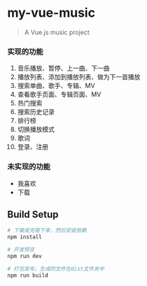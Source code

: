<!--<p align="center"><a href="http://sioxas.github.io/" target="_blank"><img width="300"src="https://github.com/Sioxas/GitImage/raw/master/Apple_Music_Blur.png"></a></p>
<p align="center">Vue 音乐搜索、播放 Demo，资源来自QQ音乐</p>
<p align="center">
  <a href="http://sioxas.github.io/"><img src="https://img.shields.io/travis/rust-lang/rust.svg" alt="Vue"></a>
  <a href="https://github.com/vuejs/vue-cli"><img src="https://img.shields.io/badge/vue--cli-v2.4.0-blue.svg" alt="vue-cli"></a>
  <a href="https://github.com/vuejs/vue"><img src="https://img.shields.io/badge/vue-v2.0.1-blue.svg" alt="Vue"></a>
  <a href="https://github.com/pagekit/vue-resource"><img src="https://img.shields.io/badge/vue--resource-v1.0.3-blue.svg" alt="vue-resource"></a>
  <a href="https://github.com/vuejs/vue-router"><img src="https://img.shields.io/badge/vue--router-v2.1.1-blue.svg" alt="vue-router"></a>
  <a href="https://github.com/vuejs/vuex"><img src="https://img.shields.io/badge/vuex-v2.0.0-blue.svg" alt="vuex"></a>
  <a href="https://github.com/surmon-china/vue-awesome-swiper"><img src="https://img.shields.io/badge/vue--awesome--swiper-v2.2.6-blue.svg" alt="vue-awesome-swiper"></a>
  <a href="https://github.com/Reactive-Extensions/RxJS"><img src="https://img.shields.io/badge/rxjs-v5.0.2-blue.svg" alt="rxjs"></a>
  <a href="https://github.com/hilongjw/vue-lazyload"><img src="https://img.shields.io/badge/vue--lazyload-v1.0.0--rc7-yellow.svg" alt="vue-lazyload"></a>
</p>
<p align="center">查看Demo:<a href="http://sioxas.github.io/">http://sioxas.github.io/</a>,在手机上效果更好，扫一扫体验</p>
<p align="center"><a href="http://sioxas.github.io/"><img src="http://ww2.sinaimg.cn/large/6ee3e8b3gw1f9xjboxz2tj205i05fjrm.jpg" alt="vue-music"></a></p>-->

# my-vue-music

> A Vue.js music project

### 实现的功能
1. 音乐播放、暂停、上一曲、下一曲
2. 播放列表、添加到播放列表、做为下一首播放
3. 搜索单曲、歌手、专辑、MV
4. 查看歌手页面、专辑页面、MV
5. 热门搜索
6. 搜索历史记录
7. 排行榜
8. 切换播放模式
9. 歌词
10. 登录、注册

### 未实现的功能
*   我喜欢
*   下载

## Build Setup

``` bash
# 下载或克隆下来，然后安装依赖
npm install

# 开发预览
npm run dev

# 打包发布，生成的文件在dist文件夹中
npm run build
```

<!--# 截图-->


<!--### 推荐
![推荐](https://github.com/Sioxas/GitImage/raw/master/screenshot/IMG_2249.PNG)
### 排行榜
![排行榜](https://github.com/Sioxas/GitImage/raw/master/screenshot/IMG_1807.PNG)
![榜单](https://github.com/Sioxas/GitImage/raw/master/screenshot/IMG_1800.PNG)
### 搜索
![热门搜索和历史记录](https://github.com/Sioxas/GitImage/raw/master/screenshot/IMG_1808.PNG)
![搜索结果](https://github.com/Sioxas/GitImage/raw/master/screenshot/IMG_1351.PNG)
![搜索结果](https://github.com/Sioxas/GitImage/raw/master/screenshot/IMG_1591.PNG)
### 播放页面
![播放页面](https://github.com/Sioxas/GitImage/raw/master/screenshot/IMG_1352.PNG)
### 专辑页面
![专辑页面](https://github.com/Sioxas/GitImage/raw/master/screenshot/IMG_1587.PNG)
### 歌手页面
![歌手页面](https://github.com/Sioxas/GitImage/raw/master/screenshot/IMG_1588.PNG)
![歌手页面](https://github.com/Sioxas/GitImage/raw/master/screenshot/IMG_1589.PNG)
### 播放列表
![播放列表](https://github.com/Sioxas/GitImage/raw/master/screenshot/IMG_1590.PNG)-->
